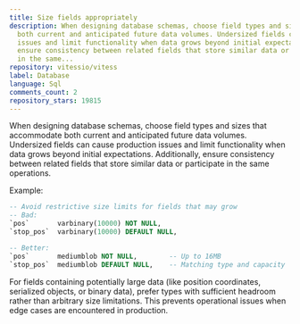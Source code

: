 ```yaml
---
title: Size fields appropriately
description: When designing database schemas, choose field types and sizes that accommodate
  both current and anticipated future data volumes. Undersized fields can cause production
  issues and limit functionality when data grows beyond initial expectations. Additionally,
  ensure consistency between related fields that store similar data or participate
  in the same...
repository: vitessio/vitess
label: Database
language: Sql
comments_count: 2
repository_stars: 19815
---
```


When designing database schemas, choose field types and sizes that accommodate both current and anticipated future data volumes. Undersized fields can cause production issues and limit functionality when data grows beyond initial expectations. Additionally, ensure consistency between related fields that store similar data or participate in the same operations.

Example:
```sql
-- Avoid restrictive size limits for fields that may grow
-- Bad:
`pos`       varbinary(10000) NOT NULL,
`stop_pos`  varbinary(10000) DEFAULT NULL,

-- Better:
`pos`       mediumblob NOT NULL,        -- Up to 16MB
`stop_pos`  mediumblob DEFAULT NULL,    -- Matching type and capacity
```

For fields containing potentially large data (like position coordinates, serialized objects, or binary data), prefer types with sufficient headroom rather than arbitrary size limitations. This prevents operational issues when edge cases are encountered in production.